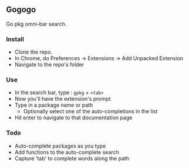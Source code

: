 ## Gogogo ##

Go pkg omni-bar search.

### Install ###

- Clone the repo. 
- In Chrome, do Preferences -> Extensions -> Add Unpacked Extension
- Navigate to the repo's folder

### Use ###

- In the search bar, type : `gpkg` + `<tab>`
- Now you'll have the extension's prompt
- Type in a package name or path
  - Optionally select one of the auto-completions in the list
- Hit enter to navigate to that documentation page

### Todo ###

- Auto-complete packages as you type
- Add functions to the auto-complete search
- Capture 'tab' to complete words along the path